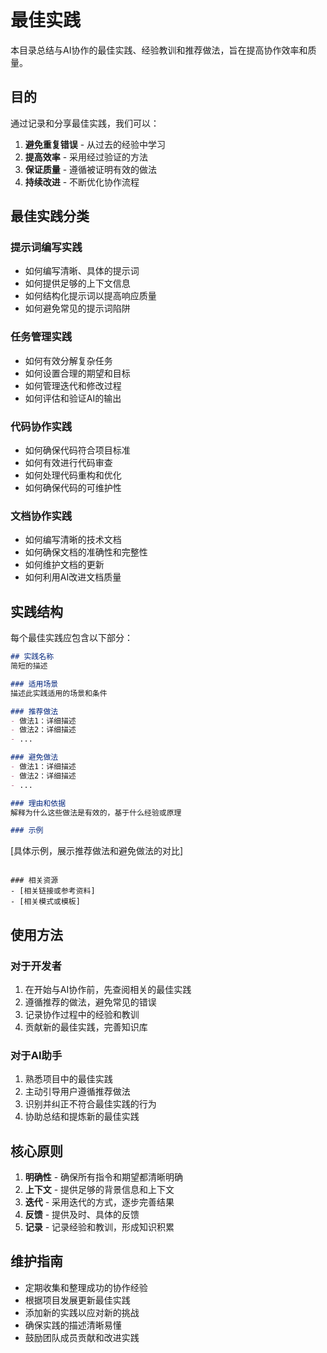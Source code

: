 # 最佳实践

本目录总结与AI协作的最佳实践、经验教训和推荐做法，旨在提高协作效率和质量。

## 目的

通过记录和分享最佳实践，我们可以：

1. **避免重复错误** - 从过去的经验中学习
2. **提高效率** - 采用经过验证的方法
3. **保证质量** - 遵循被证明有效的做法
4. **持续改进** - 不断优化协作流程

## 最佳实践分类

### 提示词编写实践
- 如何编写清晰、具体的提示词
- 如何提供足够的上下文信息
- 如何结构化提示词以提高响应质量
- 如何避免常见的提示词陷阱

### 任务管理实践
- 如何有效分解复杂任务
- 如何设置合理的期望和目标
- 如何管理迭代和修改过程
- 如何评估和验证AI的输出

### 代码协作实践
- 如何确保代码符合项目标准
- 如何有效进行代码审查
- 如何处理代码重构和优化
- 如何确保代码的可维护性

### 文档协作实践
- 如何编写清晰的技术文档
- 如何确保文档的准确性和完整性
- 如何维护文档的更新
- 如何利用AI改进文档质量

## 实践结构

每个最佳实践应包含以下部分：

```markdown
## 实践名称
简短的描述

### 适用场景
描述此实践适用的场景和条件

### 推荐做法
- 做法1：详细描述
- 做法2：详细描述
- ...

### 避免做法
- 做法1：详细描述
- 做法2：详细描述
- ...

### 理由和依据
解释为什么这些做法是有效的，基于什么经验或原理

### 示例
```
[具体示例，展示推荐做法和避免做法的对比]
```

### 相关资源
- [相关链接或参考资料]
- [相关模式或模板]
```

## 使用方法

### 对于开发者
1. 在开始与AI协作前，先查阅相关的最佳实践
2. 遵循推荐的做法，避免常见的错误
3. 记录协作过程中的经验和教训
4. 贡献新的最佳实践，完善知识库

### 对于AI助手
1. 熟悉项目中的最佳实践
2. 主动引导用户遵循推荐做法
3. 识别并纠正不符合最佳实践的行为
4. 协助总结和提炼新的最佳实践

## 核心原则

1. **明确性** - 确保所有指令和期望都清晰明确
2. **上下文** - 提供足够的背景信息和上下文
3. **迭代** - 采用迭代的方式，逐步完善结果
4. **反馈** - 提供及时、具体的反馈
5. **记录** - 记录经验和教训，形成知识积累

## 维护指南

- 定期收集和整理成功的协作经验
- 根据项目发展更新最佳实践
- 添加新的实践以应对新的挑战
- 确保实践的描述清晰易懂
- 鼓励团队成员贡献和改进实践